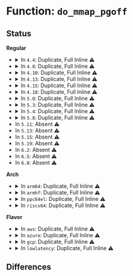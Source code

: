 # Function: <code>do_mmap_pgoff</code>

## Status
<b>Regular</b>
<ul>
<li>
<details>
<summary>In <code>4.4</code>: Duplicate, Full Inline ⚠️</summary>

**Collision:** Static Duplication

**Inline:** Full

**Transformation:** False

**Instances:**

```
In mm/util.c (ffffffff811abfd9)
Location: include/linux/mm.h:1942
Inline: True
Inline callers:
  - mm/util.c:vm_mmap_pgoff
```
```
In mm/mmap.c (ffffffff811c7b1d)
Location: include/linux/mm.h:1942
Inline: True
Inline callers:
  - mm/mmap.c:SyS_remap_file_pages
```
```
In fs/aio.c (ffffffff8125ce26)
Location: include/linux/mm.h:1942
Inline: True
Inline callers:
  - fs/aio.c:SyS_io_setup
```
```
In ipc/shm.c (ffffffff8132b750)
Location: include/linux/mm.h:1942
Inline: True
Inline callers:
  - ipc/shm.c:do_shmat
```
</details>
</li>
<li>
<details>
<summary>In <code>4.8</code>: Duplicate, Full Inline ⚠️</summary>

**Collision:** Static Duplication

**Inline:** Full

**Transformation:** False

**Instances:**

```
In mm/util.c (ffffffff811c4c44)
Location: include/linux/mm.h:2063
Inline: True
Inline callers:
  - mm/util.c:vm_mmap_pgoff
```
```
In mm/mmap.c (ffffffff811e4182)
Location: include/linux/mm.h:2063
Inline: True
Inline callers:
  - mm/mmap.c:SyS_remap_file_pages
```
```
In fs/aio.c (ffffffff81284e1e)
Location: include/linux/mm.h:2063
Inline: True
Inline callers:
  - fs/aio.c:aio_setup_ring
```
```
In ipc/shm.c (ffffffff813603a5)
Location: include/linux/mm.h:2063
Inline: True
Inline callers:
  - ipc/shm.c:do_shmat
```
</details>
</li>
<li>
<details>
<summary>In <code>4.10</code>: Duplicate, Full Inline ⚠️</summary>

**Collision:** Static Duplication

**Inline:** Full

**Transformation:** False

**Instances:**

```
In mm/util.c (ffffffff811d4d54)
Location: include/linux/mm.h:2049
Inline: True
Inline callers:
  - mm/util.c:vm_mmap_pgoff
```
```
In mm/mmap.c (ffffffff811f4182)
Location: include/linux/mm.h:2049
Inline: True
Inline callers:
  - mm/mmap.c:SyS_remap_file_pages
```
```
In fs/aio.c (ffffffff8129902d)
Location: include/linux/mm.h:2049
Inline: True
Inline callers:
  - fs/aio.c:aio_setup_ring
```
```
In ipc/shm.c (ffffffff81376bc3)
Location: include/linux/mm.h:2049
Inline: True
Inline callers:
  - ipc/shm.c:do_shmat
```
</details>
</li>
<li>
<details>
<summary>In <code>4.13</code>: Duplicate, Full Inline ⚠️</summary>

**Collision:** Static Duplication

**Inline:** Full

**Transformation:** False

**Instances:**

```
In mm/util.c (ffffffff811ddb89)
Location: include/linux/mm.h:2125
Inline: True
Inline callers:
  - mm/util.c:vm_mmap_pgoff
```
```
In mm/mmap.c (ffffffff811ff0b9)
Location: include/linux/mm.h:2125
Inline: True
Inline callers:
  - mm/mmap.c:SyS_remap_file_pages
```
```
In fs/aio.c (ffffffff812a6718)
Location: include/linux/mm.h:2125
Inline: True
Inline callers:
  - fs/aio.c:aio_setup_ring
```
```
In ipc/shm.c (ffffffff8138a793)
Location: include/linux/mm.h:2125
Inline: True
Inline callers:
  - ipc/shm.c:do_shmat
```
</details>
</li>
<li>
<details>
<summary>In <code>4.15</code>: Duplicate, Full Inline ⚠️</summary>

**Collision:** Static Duplication

**Inline:** Full

**Transformation:** False

**Instances:**

```
In mm/util.c (ffffffff811f3609)
Location: include/linux/mm.h:2234
Inline: True
Inline callers:
  - mm/util.c:vm_mmap_pgoff
```
```
In mm/mmap.c (ffffffff812176b9)
Location: include/linux/mm.h:2234
Inline: True
Inline callers:
  - mm/mmap.c:SyS_remap_file_pages
```
```
In fs/aio.c (ffffffff812c9c4c)
Location: include/linux/mm.h:2234
Inline: True
Inline callers:
  - fs/aio.c:aio_setup_ring
```
```
In ipc/shm.c (ffffffff813af909)
Location: include/linux/mm.h:2234
Inline: True
Inline callers:
  - ipc/shm.c:do_shmat
```
</details>
</li>
<li>
<details>
<summary>In <code>4.18</code>: Duplicate, Full Inline ⚠️</summary>

**Collision:** Static Duplication

**Inline:** Full

**Transformation:** False

**Instances:**

```
In mm/util.c (ffffffff812148c9)
Location: include/linux/mm.h:2323
Inline: True
Inline callers:
  - mm/util.c:vm_mmap_pgoff
```
```
In mm/mmap.c (ffffffff81238798)
Location: include/linux/mm.h:2323
Inline: True
Inline callers:
  - mm/mmap.c:__ia32_sys_remap_file_pages
  - mm/mmap.c:__x64_sys_remap_file_pages
```
```
In fs/aio.c (ffffffff812f2f55)
Location: include/linux/mm.h:2323
Inline: True
Inline callers:
  - fs/aio.c:aio_setup_ring
```
```
In ipc/shm.c (ffffffff813df742)
Location: include/linux/mm.h:2323
Inline: True
Inline callers:
  - ipc/shm.c:do_shmat
```
</details>
</li>
<li>
<details>
<summary>In <code>5.0</code>: Duplicate, Full Inline ⚠️</summary>

**Collision:** Static Duplication

**Inline:** Full

**Transformation:** False

**Instances:**

```
In mm/util.c (ffffffff812277a9)
Location: include/linux/mm.h:2396
Inline: True
Inline callers:
  - mm/util.c:vm_mmap_pgoff
```
```
In mm/mmap.c (ffffffff8124c158)
Location: include/linux/mm.h:2396
Inline: True
Inline callers:
  - mm/mmap.c:__ia32_sys_remap_file_pages
  - mm/mmap.c:__x64_sys_remap_file_pages
```
```
In fs/aio.c (ffffffff81307c78)
Location: include/linux/mm.h:2396
Inline: True
Inline callers:
  - fs/aio.c:aio_setup_ring
```
```
In ipc/shm.c (ffffffff813f9e8a)
Location: include/linux/mm.h:2396
Inline: True
Inline callers:
  - ipc/shm.c:do_shmat
```
</details>
</li>
<li>
<details>
<summary>In <code>5.3</code>: Duplicate, Full Inline ⚠️</summary>

**Collision:** Static Duplication

**Inline:** Full

**Transformation:** False

**Instances:**

```
In mm/util.c (ffffffff81237549)
Location: include/linux/mm.h:2391
Inline: True
Inline callers:
  - mm/util.c:vm_mmap_pgoff
```
```
In mm/mmap.c (ffffffff8125e5c4)
Location: include/linux/mm.h:2391
Inline: True
Inline callers:
  - mm/mmap.c:__ia32_sys_remap_file_pages
  - mm/mmap.c:__x64_sys_remap_file_pages
```
```
In fs/aio.c (ffffffff8132c44b)
Location: include/linux/mm.h:2391
Inline: True
Inline callers:
  - fs/aio.c:aio_setup_ring
```
```
In ipc/shm.c (ffffffff81426467)
Location: include/linux/mm.h:2391
Inline: True
Inline callers:
  - ipc/shm.c:do_shmat
```
</details>
</li>
<li>
<details>
<summary>In <code>5.4</code>: Duplicate, Full Inline ⚠️</summary>

**Collision:** Static Duplication

**Inline:** Full

**Transformation:** False

**Instances:**

```
In mm/util.c (ffffffff81245799)
Location: include/linux/mm.h:2365
Inline: True
Inline callers:
  - mm/util.c:vm_mmap_pgoff
```
```
In mm/mmap.c (ffffffff8126cdd4)
Location: include/linux/mm.h:2365
Inline: True
Inline callers:
  - mm/mmap.c:__ia32_sys_remap_file_pages
  - mm/mmap.c:__x64_sys_remap_file_pages
```
```
In fs/aio.c (ffffffff8133f29b)
Location: include/linux/mm.h:2365
Inline: True
Inline callers:
  - fs/aio.c:aio_setup_ring
```
```
In ipc/shm.c (ffffffff814401b7)
Location: include/linux/mm.h:2365
Inline: True
Inline callers:
  - ipc/shm.c:do_shmat
```
</details>
</li>
<li>
<details>
<summary>In <code>5.8</code>: Duplicate, Full Inline ⚠️</summary>

**Collision:** Static Duplication

**Inline:** Full

**Transformation:** False

**Instances:**

```
In mm/util.c (ffffffff812734c9)
Location: include/linux/mm.h:2613
Inline: True
Inline callers:
  - mm/util.c:vm_mmap_pgoff
```
```
In mm/mmap.c (ffffffff8129cb7e)
Location: include/linux/mm.h:2613
Inline: True
Inline callers:
  - mm/mmap.c:__do_sys_remap_file_pages
```
```
In fs/aio.c (ffffffff813778ab)
Location: include/linux/mm.h:2613
Inline: True
Inline callers:
  - fs/aio.c:aio_setup_ring
```
```
In ipc/shm.c (ffffffff81490f60)
Location: include/linux/mm.h:2613
Inline: True
Inline callers:
  - ipc/shm.c:do_shmat
```
</details>
</li>
<li>
In <code>5.11</code>: Absent ⚠️
</li>
<li>
In <code>5.13</code>: Absent ⚠️
</li>
<li>
In <code>5.15</code>: Absent ⚠️
</li>
<li>
In <code>5.19</code>: Absent ⚠️
</li>
<li>
In <code>6.2</code>: Absent ⚠️
</li>
<li>
In <code>6.5</code>: Absent ⚠️
</li>
<li>
In <code>6.8</code>: Absent ⚠️
</li>
</ul>
<b>Arch</b>
<ul>
<li>
<details>
<summary>In <code>arm64</code>: Duplicate, Full Inline ⚠️</summary>

**Collision:** Static Duplication

**Inline:** Full

**Transformation:** False

**Instances:**

```
In mm/util.c (ffff8000102d8cf0)
Location: include/linux/mm.h:2365
Inline: True
Inline callers:
  - mm/util.c:vm_mmap_pgoff
```
```
In mm/mmap.c (ffff800010303fb0)
Location: include/linux/mm.h:2365
Inline: True
Inline callers:
  - mm/mmap.c:__arm64_sys_remap_file_pages
```
```
In fs/aio.c (ffff8000103fb260)
Location: include/linux/mm.h:2365
Inline: True
Inline callers:
  - fs/aio.c:aio_setup_ring
```
```
In ipc/shm.c (ffff8000105288dc)
Location: include/linux/mm.h:2365
Inline: True
Inline callers:
  - ipc/shm.c:do_shmat
```
</details>
</li>
<li>
<details>
<summary>In <code>armhf</code>: Duplicate, Full Inline ⚠️</summary>

**Collision:** Static Duplication

**Inline:** Full

**Transformation:** False

**Instances:**

```
In mm/util.c (c04fff2c)
Location: include/linux/mm.h:2365
Inline: True
Inline callers:
  - mm/util.c:vm_mmap_pgoff
```
```
In mm/mmap.c (c05227c8)
Location: include/linux/mm.h:2365
Inline: True
Inline callers:
  - mm/mmap.c:__se_sys_remap_file_pages
```
```
In fs/aio.c (c05d05f0)
Location: include/linux/mm.h:2365
Inline: True
Inline callers:
  - fs/aio.c:aio_setup_ring
```
```
In ipc/shm.c (c06e1e44)
Location: include/linux/mm.h:2365
Inline: True
Inline callers:
  - ipc/shm.c:do_shmat
```
</details>
</li>
<li>
<details>
<summary>In <code>ppc64el</code>: Duplicate, Full Inline ⚠️</summary>

**Collision:** Static Duplication

**Inline:** Full

**Transformation:** False

**Instances:**

```
In mm/util.c (c000000000398830)
Location: include/linux/mm.h:2365
Inline: True
Inline callers:
  - mm/util.c:vm_mmap_pgoff
```
```
In mm/mmap.c (c0000000003d0da4)
Location: include/linux/mm.h:2365
Inline: True
Inline callers:
  - mm/mmap.c:__se_sys_remap_file_pages
```
```
In fs/aio.c (c000000000508198)
Location: include/linux/mm.h:2365
Inline: True
Inline callers:
  - fs/aio.c:aio_setup_ring
```
```
In ipc/shm.c (c0000000006734d0)
Location: include/linux/mm.h:2365
Inline: True
Inline callers:
  - ipc/shm.c:do_shmat
```
</details>
</li>
<li>
<details>
<summary>In <code>riscv64</code>: Duplicate, Full Inline ⚠️</summary>

**Collision:** Static Duplication

**Inline:** Full

**Transformation:** False

**Instances:**

```
In mm/util.c (ffffffe0001f31ba)
Location: include/linux/mm.h:2365
Inline: True
Inline callers:
  - mm/util.c:vm_mmap_pgoff
```
```
In mm/mmap.c (ffffffe000210908)
Location: include/linux/mm.h:2365
Inline: True
Inline callers:
  - mm/mmap.c:__se_sys_remap_file_pages
```
```
In fs/aio.c (ffffffe0002aab6e)
Location: include/linux/mm.h:2365
Inline: True
Inline callers:
  - fs/aio.c:aio_setup_ring
```
```
In ipc/shm.c (ffffffe00038bfe4)
Location: include/linux/mm.h:2365
Inline: True
Inline callers:
  - ipc/shm.c:do_shmat
```
</details>
</li>
</ul>
<b>Flavor</b>
<ul>
<li>
<details>
<summary>In <code>aws</code>: Duplicate, Full Inline ⚠️</summary>

**Collision:** Static Duplication

**Inline:** Full

**Transformation:** False

**Instances:**

```
In mm/util.c (ffffffff8123dde9)
Location: include/linux/mm.h:2365
Inline: True
Inline callers:
  - mm/util.c:vm_mmap_pgoff
```
```
In mm/mmap.c (ffffffff81265424)
Location: include/linux/mm.h:2365
Inline: True
Inline callers:
  - mm/mmap.c:__ia32_sys_remap_file_pages
  - mm/mmap.c:__x64_sys_remap_file_pages
```
```
In fs/aio.c (ffffffff8133787b)
Location: include/linux/mm.h:2365
Inline: True
Inline callers:
  - fs/aio.c:aio_setup_ring
```
```
In ipc/shm.c (ffffffff81438797)
Location: include/linux/mm.h:2365
Inline: True
Inline callers:
  - ipc/shm.c:do_shmat
```
</details>
</li>
<li>
<details>
<summary>In <code>azure</code>: Duplicate, Full Inline ⚠️</summary>

**Collision:** Static Duplication

**Inline:** Full

**Transformation:** False

**Instances:**

```
In mm/util.c (ffffffff81230de9)
Location: include/linux/mm.h:2365
Inline: True
Inline callers:
  - mm/util.c:vm_mmap_pgoff
```
```
In mm/mmap.c (ffffffff81257844)
Location: include/linux/mm.h:2365
Inline: True
Inline callers:
  - mm/mmap.c:__ia32_sys_remap_file_pages
  - mm/mmap.c:__x64_sys_remap_file_pages
```
```
In fs/aio.c (ffffffff813285ab)
Location: include/linux/mm.h:2365
Inline: True
Inline callers:
  - fs/aio.c:aio_setup_ring
```
```
In ipc/shm.c (ffffffff81429207)
Location: include/linux/mm.h:2365
Inline: True
Inline callers:
  - ipc/shm.c:do_shmat
```
</details>
</li>
<li>
<details>
<summary>In <code>gcp</code>: Duplicate, Full Inline ⚠️</summary>

**Collision:** Static Duplication

**Inline:** Full

**Transformation:** False

**Instances:**

```
In mm/util.c (ffffffff8123bb89)
Location: include/linux/mm.h:2365
Inline: True
Inline callers:
  - mm/util.c:vm_mmap_pgoff
```
```
In mm/mmap.c (ffffffff812631c4)
Location: include/linux/mm.h:2365
Inline: True
Inline callers:
  - mm/mmap.c:__ia32_sys_remap_file_pages
  - mm/mmap.c:__x64_sys_remap_file_pages
```
```
In fs/aio.c (ffffffff8133534b)
Location: include/linux/mm.h:2365
Inline: True
Inline callers:
  - fs/aio.c:aio_setup_ring
```
```
In ipc/shm.c (ffffffff81434937)
Location: include/linux/mm.h:2365
Inline: True
Inline callers:
  - ipc/shm.c:do_shmat
```
</details>
</li>
<li>
<details>
<summary>In <code>lowlatency</code>: Duplicate, Full Inline ⚠️</summary>

**Collision:** Static Duplication

**Inline:** Full

**Transformation:** False

**Instances:**

```
In mm/util.c (ffffffff8124b299)
Location: include/linux/mm.h:2365
Inline: True
Inline callers:
  - mm/util.c:vm_mmap_pgoff
```
```
In mm/mmap.c (ffffffff81272b84)
Location: include/linux/mm.h:2365
Inline: True
Inline callers:
  - mm/mmap.c:__ia32_sys_remap_file_pages
  - mm/mmap.c:__x64_sys_remap_file_pages
```
```
In fs/aio.c (ffffffff8134833b)
Location: include/linux/mm.h:2365
Inline: True
Inline callers:
  - fs/aio.c:aio_setup_ring
```
```
In ipc/shm.c (ffffffff8144ba80)
Location: include/linux/mm.h:2365
Inline: True
Inline callers:
  - ipc/shm.c:do_shmat
```
</details>
</li>
</ul>

## Differences
